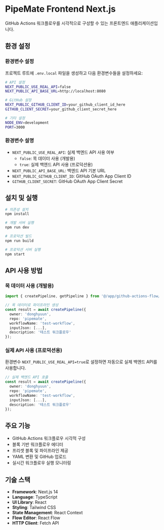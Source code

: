 # PipeMate Frontend Next.js

GitHub Actions 워크플로우를 시각적으로 구성할 수 있는 프론트엔드 애플리케이션입니다.

## 환경 설정

### 환경변수 설정

프로젝트 루트에 `.env.local` 파일을 생성하고 다음 환경변수들을 설정하세요:

```bash
# API 설정
NEXT_PUBLIC_USE_REAL_API=false
NEXT_PUBLIC_API_BASE_URL=http://localhost:8080

# GitHub 설정
NEXT_PUBLIC_GITHUB_CLIENT_ID=your_github_client_id_here
GITHUB_CLIENT_SECRET=your_github_client_secret_here

# 기타 설정
NODE_ENV=development
PORT=3000
```

### 환경변수 설명

- `NEXT_PUBLIC_USE_REAL_API`: 실제 백엔드 API 사용 여부
  - `false`: 목 데이터 사용 (개발용)
  - `true`: 실제 백엔드 API 사용 (프로덕션용)
- `NEXT_PUBLIC_API_BASE_URL`: 백엔드 API 기본 URL
- `NEXT_PUBLIC_GITHUB_CLIENT_ID`: GitHub OAuth App Client ID
- `GITHUB_CLIENT_SECRET`: GitHub OAuth App Client Secret

## 설치 및 실행

```bash
# 의존성 설치
npm install

# 개발 서버 실행
npm run dev

# 프로덕션 빌드
npm run build

# 프로덕션 서버 실행
npm start
```

## API 사용 방법

### 목 데이터 사용 (개발용)

```typescript
import { createPipeline, getPipeline } from '@/app/github-actions-flow/constants/mockData';

// 목 데이터로 파이프라인 생성
const result = await createPipeline({
  owner: 'donghyuun',
  repo: 'pipemate',
  workflowName: 'test-workflow',
  inputJson: [...],
  description: '테스트 워크플로우'
});
```

### 실제 API 사용 (프로덕션용)

환경변수 `NEXT_PUBLIC_USE_REAL_API=true`로 설정하면 자동으로 실제 백엔드 API를 사용합니다.

```typescript
// 실제 백엔드 API 호출
const result = await createPipeline({
  owner: 'donghyuun',
  repo: 'pipemate',
  workflowName: 'test-workflow',
  inputJson: [...],
  description: '테스트 워크플로우'
});
```

## 주요 기능

- GitHub Actions 워크플로우 시각적 구성
- 블록 기반 워크플로우 에디터
- 프리셋 블록 및 파이프라인 제공
- YAML 변환 및 GitHub 업로드
- 실시간 워크플로우 실행 모니터링

## 기술 스택

- **Framework**: Next.js 14
- **Language**: TypeScript
- **UI Library**: React
- **Styling**: Tailwind CSS
- **State Management**: React Context
- **Flow Editor**: React Flow
- **HTTP Client**: Fetch API
